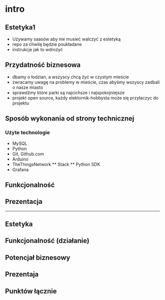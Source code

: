 # intro

## Estetyka1

* Używamy saasów aby nie musieć walczyć z estetyką
* repo za chwilę będzie poukładane
* instrukcje jak to wdrożyć

## Przydatność biznesowa

* dbamy o łodzian, a wszyscy chcą żyć w czystym mieście
* zwracamy uwagę na problemy w mieście, czas abyśmy wszyscy zadbali o nasze miasto
* sprawdźmy które parki są najcichsze i najspokojniejsze
* projekt open source, każdy elektornik-hobbysta może się przyłaczyc do projektu

## Sposób wykonania od strony technicznej

### Użyte technologie
* MySQL
* Python
* Git, Github.com
* Arduino
* TheThingsNetwork
** Stack
** Python SDK
* Grafana


## Funkcjonalność

## Prezentacja

-----------------------

## Estetyka

## Funkcjonalność (działanie)

## Potencjał biznesowy

## Prezentaja

## Punktów łącznie
